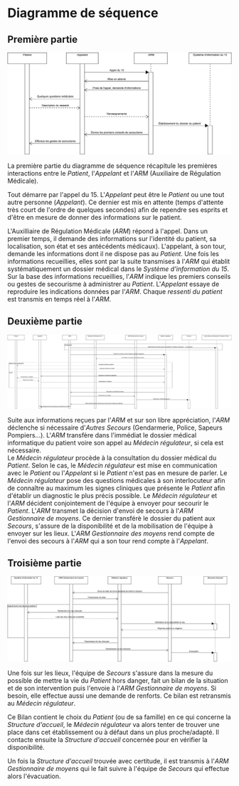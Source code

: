 Diagramme de séquence
=====================


Première partie
---------------


![Diagramme de séquence -- 1^ère^ Partie](../exports/sequence_1.png "Diagramme de séquence -- 1^ère^ Partie")

La première partie du diagramme de séquence récapitule les premières interactions entre le *Patient*,  l'*Appelant* et l'*ARM* (Auxiliaire de Régulation Médicale).

Tout démarre par l'appel du 15. L'*Appelant* peut être le *Patient* ou une tout autre personne (*Appelant*).
Ce dernier est mis en attente (temps d'attente très court de l'ordre de quelques secondes) afin de rependre ses esprits et d'être en mesure de donner des informations sur le patient.

L'Auxilliaire de Régulation Médicale (*ARM*) répond à l'appel. 
Dans un premier temps, il demande des informations sur l'identité du patient, sa localisation, son état et ses antécédents médicaux).
L'appelant, à son tour, demande les informations dont il ne dispose pas au *Patient*. Une fois les informations recueillies, elles sont par la suite transmises à l'*ARM* qui établit systématiquement un dossier médical dans le *Système d'information du 15*.  
Sur la base des informations recueillies, l'*ARM* indique les premiers conseils ou gestes de secourisme à administrer au *Patient*.
L'*Appelant* essaye de reproduire les indications données par l'*ARM*. Chaque *ressenti du patient* est transmis en temps réel à l'*ARM*.


Deuxième partie
---------------


![Diagramme de séquence -- 2^ème^ Partie](../exports/sequence_2.png "Diagramme de séquence -- 2^ème^ Partie")

Suite aux informations reçues par l'*ARM* et sur son libre appréciation, l'*ARM* déclenche si nécessaire d'*Autres Secours* (Gendarmerie, Police, Sapeurs Pompiers...). L'*ARM* transfère dans l'immédiat le dossier médical informatique du patient voire son appel au *Médecin régulateur*, si cela est nécessaire.  
Le *Médecin régulateur* procède à la consultation du dossier médical du *Patient*.
Selon le cas, le *Médecin régulateur* est mise en communication avec le *Patient* ou l'*Appelant* si le *Patient* n'est pas en mesure de parler. Le *Médecin régulateur* pose des questions médicales à son interlocuteur afin de connaître au maximum les signes cliniques que présente le *Patient* afin d'établir un diagnostic le plus précis possible.
Le *Médecin régulateur* et l'*ARM* décident conjointement de l'équipe à envoyer pour secourir le *Patient*.
L'*ARM* transmet la décision d'envoi de secours à l'*ARM Gestionnaire de moyens*. Ce dernier transférè le dossier du patient aux *Secours*, s'assure de la disponibilité et de la mobilisation de l'équipe à envoyer sur les lieux.
L'*ARM Gestionnaire des moyens* rend compte de l'envoi des secours à l'*ARM* qui a son tour rend compte à l'*Appelant*.

Troisième partie
----------------


![Diagramme de séquence -- 3^ème^ Partie](../exports/sequence_3.png "Diagramme de séquence -- 3^ème^ Partie")

Une fois sur les lieux, l'équipe de *Secours* s'assure dans la mesure du possible de mettre la vie du *Patient* hors danger, fait un bilan de la situation et de son intervention puis l'envoie à l'*ARM Gestionnaire de moyens*. Si besoin, elle effectue aussi une demande de renforts. Ce bilan est retransmis au *Médecin régulateur*.

Ce Bilan contient le choix du *Patient* (ou de sa famille) en ce qui concerne la *Structure d'accueil*, le *Médecin régulateur* va alors tenter de trouver une place dans cet établissement ou à défaut dans un plus proche/adapté. Il contacte ensuite la *Structure d'accueil* concernée pour en vérifier la disponibilité.

Un fois la *Structure d'accueil* trouvée avec certitude, il est transmis à l'*ARM Gestionnaire de moyens* qui le fait suivre à l'équipe de *Secours* qui effectue alors l'évacuation.


